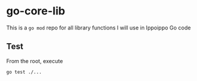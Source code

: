# go-core-lib

This is a `go mod` repo for all library functions I will use in Ippoippo Go code

## Test

From the root, execute

```sh
go test ./...
```